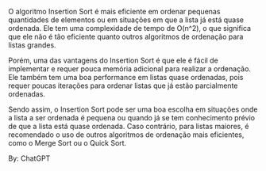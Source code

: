 O algoritmo Insertion Sort é mais eficiente em ordenar pequenas quantidades de elementos ou em situações em que a lista já está quase ordenada. Ele tem uma complexidade de tempo de O(n^2), o que significa que ele não é tão eficiente quanto outros algoritmos de ordenação para listas grandes.

Porém, uma das vantagens do Insertion Sort é que ele é fácil de implementar e requer pouca memória adicional para realizar a ordenação. Ele também tem uma boa performance em listas quase ordenadas, pois requer poucas iterações para ordenar listas que já estão parcialmente ordenadas.

Sendo assim, o Insertion Sort pode ser uma boa escolha em situações onde a lista a ser ordenada é pequena ou quando já se tem conhecimento prévio de que a lista está quase ordenada. Caso contrário, para listas maiores, é recomendado o uso de outros algoritmos de ordenação mais eficientes, como o Merge Sort ou o Quick Sort.

By: ChatGPT
